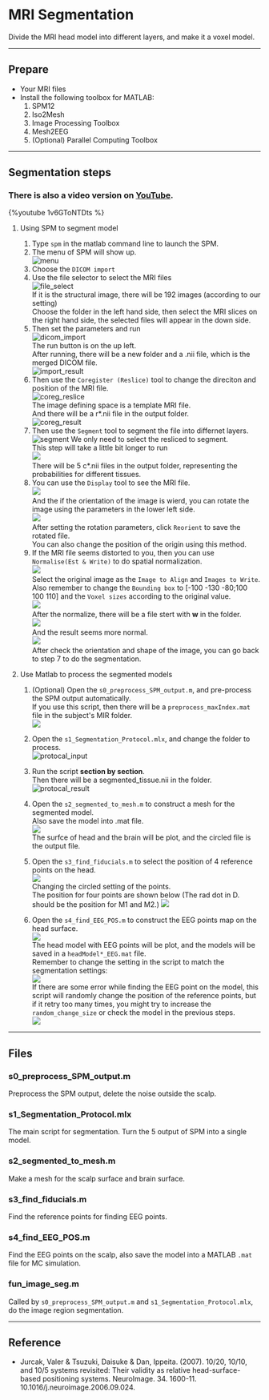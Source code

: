 # MRI Segmentation
Divide the MRI head model into different layers, and make it a voxel model.

---

## Prepare
* Your MRI files
* Install the following toolbox for MATLAB:
    1. SPM12
    2. Iso2Mesh
    3. Image Processing Toolbox
    4. Mesh2EEG
    5. (Optional) Parallel Computing Toolbox

---

## Segmentation steps

### There is also a video version on [YouTube](https://youtu.be/1v6GToNTDts).
{%youtube 1v6GToNTDts %}

1. Using SPM to segment model
    1. Type `spm` in the matlab command line to launch the SPM.  
    2. The menu of SPM will show up.  
    ![menu](https://i.imgur.com/M4yVsTA.png)
    3. Choose the `DICOM import`
    4. Use the file selector to select the MRI files   
    ![file_select](https://i.imgur.com/Co5qGNl.png)  
    If it is the structural image, there will be 192 images (according to our setting)  
    Choose the folder in the left hand side, then select the MRI slices on the right hand side, the selected files will appear in the down side.  
    5. Then set the parameters and run  
    ![dicom_import](https://i.imgur.com/sfGRkAD.png)  
    The run button is on the up left.  
    After running, there will be a new folder and a .nii file, which is the merged DICOM file.  
    ![import_result](https://i.imgur.com/I7u5Dn6.png)  
    6. Then use the `Coregister (Reslice)` tool to change the direciton and position of the MRI file.  
    ![coreg_reslice](https://i.imgur.com/5LGaswc.png)  
    The image defining space is a template MRI file.  
    And there will be a r*.nii file in the output folder.  
    ![coreg_result](https://i.imgur.com/oU4MRIa.png)  
    7. Then use the `Segment` tool to segment the file into differnet layers.  
    ![segment](https://i.imgur.com/Re32w3m.png)
    We only need to select the resliced to segment.  
    This step will take a little bit longer to run  
    ![](https://i.imgur.com/JWsdMey.png)  
    There will be 5 c*.nii files in the output folder, representing the probabilities for different tissues.  
    8. You can use the `Display` tool to see the MRI file.  
    ![](https://i.imgur.com/QSk6qwU.png)  
    And the if the orientation of the image is wierd, you can rotate the image using the parameters in the lower left side.  
    ![](https://i.imgur.com/X1M7gUg.png)  
    After setting the rotation parameters, click `Reorient` to save the rotated file.  
    You can also change the position of the origin using this method.  
    9. If the MRI file seems distorted to you, then you can use `Normalise(Est & Write)` to do spatial normalization.  
    ![](https://i.imgur.com/tFnPrgN.png)  
    Select the original image as the `Image to Align` and `Images to Write`.  Also remember to change the `Bounding box` to [-100 -130 -80;100 100 110] and the `Voxel sizes` according to the original value.  
    ![](https://i.imgur.com/UcCis6O.png)  
    After the normalize, there will be a file stert with **w** in the folder.  
    ![](https://i.imgur.com/AbB5n3m.png)  
    And the result seems more normal.  
    ![](https://i.imgur.com/QE3dvCY.png)  
    After check the orientation and shape of the image, you can go back to step 7 to do the segmentation.  
    
2. Use Matlab to process the segmented models
    1. (Optional) Open the `s0_preprocess_SPM_output.m`, and pre-process the SPM output automatically.  
    If you use this script, then there will be a `preprocess_maxIndex.mat` file in the subject's MIR folder.  
    ![](https://i.imgur.com/87kyxI1.png)
    
    2. Open the `s1_Segmentation_Protocol.mlx`, and change the folder to process.  
    ![protocal_input](https://i.imgur.com/8WWtw9n.png)  
    3. Run the script **section by section**.  
    Then there will be a segmented_tissue.nii in the folder.  
    ![protocal_result](https://i.imgur.com/Y9mCwct.png)  
    4. Open the `s2_segmented_to_mesh.m` to construct a mesh for the segmented model.  
    Also save the model into .mat file.  
    ![](https://i.imgur.com/HoH83Ck.png)  
    The surfce of head and the brain will be plot, and the circled file is the output file.  
    5. Open the `s3_find_fiducials.m` to select the position of 4 reference points on the head.  
    ![](https://i.imgur.com/C2zHSJu.png)  
    Changing the circled setting of the points.  
    The position for four points are shown below (The rad dot in D. should be the position for M1 and M2.)
    ![](https://i.imgur.com/m7RmMv6.png)

    6. Open the `s4_find_EEG_POS.m` to construct the EEG points map on the head surface.  
    ![](https://i.imgur.com/t6sj8U9.png)  
    The head model with EEG points will be plot, and the models will be saved in a `headModel*_EEG.mat` file.  
    Remember to change the setting in the script to match the segmentation settings:  
    ![](https://i.imgur.com/fXrkECo.png)  
    If there are some error while finding the EEG point on the model, this script will randomly change the position of the reference points, but if it retry too many times, you might try to increase the `random_change_size` or check the model in the previous steps.  
    ![](https://i.imgur.com/UR38Pem.png)

    
---

## Files
### s0_preprocess_SPM_output.m
Preprocess the SPM output, delete the noise outside the scalp.  
### s1_Segmentation_Protocol.mlx
The main script for segmentation.  Turn the 5 output of SPM into a single model.  
### s2_segmented_to_mesh.m
Make a mesh for the scalp surface and brain surface.  
### s3_find_fiducials.m
Find the reference points for finding EEG points.  
### s4_find_EEG_POS.m
Find the EEG points on the scalp, also save the model into a MATLAB `.mat` file for MC simulation.  
### fun_image_seg.m
Called by `s0_preprocess_SPM_output.m` and `s1_Segmentation_Protocol.mlx`, do the image region segmentation.  

---

## Reference
* Jurcak, Valer & Tsuzuki, Daisuke & Dan, Ippeita. (2007). 10/20, 10/10, and 10/5 systems revisited: Their validity as relative head-surface-based positioning systems. NeuroImage. 34. 1600-11. 10.1016/j.neuroimage.2006.09.024. 
